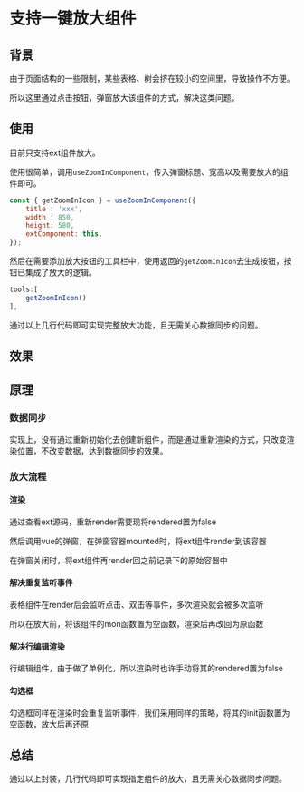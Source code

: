 # 支持一键放大组件



## 背景

由于页面结构的一些限制，某些表格、树会挤在较小的空间里，导致操作不方便。

所以这里通过点击按钮，弹窗放大该组件的方式，解决这类问题。



## 使用

目前只支持ext组件放大。

使用很简单，调用`useZoomInComponent`，传入弹窗标题、宽高以及需要放大的组件即可。

```js
const { getZoomInIcon } = useZoomInComponent({
	title : 'xxx',
	width : 850,
    height: 580,
    extComponent: this,
});
```



然后在需要添加放大按钮的工具栏中，使用返回的`getZoomInIcon`去生成按钮，按钮已集成了放大的逻辑。

```js
tools:[
    getZoomInIcon()
],
```



通过以上几行代码即可实现完整放大功能，且无需关心数据同步的问题。



## 效果



## 原理



### 数据同步

实现上，没有通过重新初始化去创建新组件，而是通过重新渲染的方式，只改变渲染位置，不改变数据，达到数据同步的效果。



### 放大流程



#### 渲染

通过查看ext源码，重新render需要现将rendered置为false

然后调用vue的弹窗，在弹窗容器mounted时，将ext组件render到该容器

在弹窗关闭时，将ext组件再render回之前记录下的原始容器中



#### 解决重复监听事件

表格组件在render后会监听点击、双击等事件，多次渲染就会被多次监听

所以在放大前，将该组件的mon函数置为空函数，渲染后再改回为原函数



#### 解决行编辑渲染

行编辑组件，由于做了单例化，所以渲染时也许手动将其的rendered置为false



#### 勾选框

勾选框同样在渲染时会重复监听事件，我们采用同样的策略，将其的init函数置为空函数，放大后再还原



## 总结

通过以上封装，几行代码即可实现指定组件的放大，且无需关心数据同步问题。